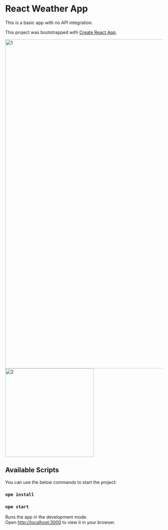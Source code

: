 # React Weather App

This is a basic app with no API integration.

This project was bootstrapped with [Create React App](https://github.com/facebook/create-react-app).

<img width="1051" alt="1" src="https://user-images.githubusercontent.com/86433812/184209914-2bcad30c-ecbc-491f-a953-c3fd801a1d39.png">

<img width="283" alt="2" src="https://user-images.githubusercontent.com/86433812/184210144-1a924497-04e5-44b3-9de6-a170c1c99390.png">

## Available Scripts

You can use the below commands to start the project:

### `npm install`
### `npm start`

Runs the app in the development mode.\
Open [http://localhost:3000](http://localhost:3000) to view it in your browser.

## 
